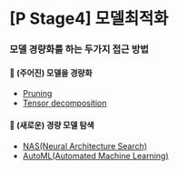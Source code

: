 # [P Stage4] 모델최적화

### 모델 경량화를 하는 두가지 접근 방법
#### :triangular_flag_on_post: (주어진) 모델을 경량화
- [Pruning](https://github.com/bcaitech1/p4-opt-5-vibrhanium-/tree/jaegyeong/readme/Pruning)
- [Tensor decomposition](https://github.com/bcaitech1/p4-opt-5-vibrhanium-/tree/jaegyeong/readme/Tensor_decomposition)

#### :triangular_flag_on_post: (새로운) 경량 모델 탐색
- [NAS(Neural Architecture Search)](https://github.com/bcaitech1/p4-opt-5-vibrhanium-/tree/jaegyeong/readme/NAS)
- [AutoML(Automated Machine Learning)](https://github.com/bcaitech1/p4-opt-5-vibrhanium-/tree/jaegyeong/readme/AutoML)
